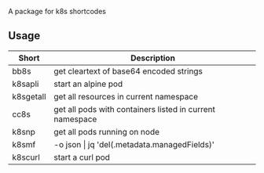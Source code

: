 A package for k8s shortcodes



## Usage

| Short     | Description                                              |
| --------- | -------------------------------------------------------- |
| bb8s      | get cleartext of base64 encoded strings                  |
| k8sapli   | start an alpine pod                                      |
| k8sgetall | get all resources in current namespace                   |
| cc8s      | get all pods with containers listed in current namespace |
| k8snp     | get all pods running on node                             |
| k8smf     | -o json \| jq 'del(.metadata.managedFields)'             |
| k8scurl   | start a curl pod                                         |

